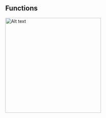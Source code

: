 ## Functions ##
<img src="https://pbs.twimg.com/media/FGSy75sXoAkpOTS.jpg" alt="Alt text" width="300"/>
